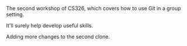 

The second workshop of CS326, which covers how to use Git in a group setting.

It'll surely help develop useful skills.

Adding more changes to the second clone.

